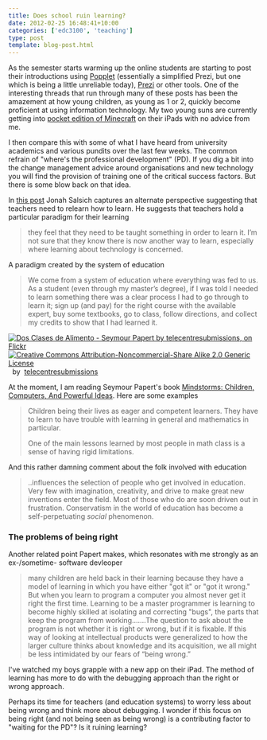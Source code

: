 ```yaml
---
title: Does school ruin learning?
date: 2012-02-25 16:48:41+10:00
categories: ['edc3100', 'teaching']
type: post
template: blog-post.html
---
```

As the semester starts warming up the online students are starting to post their introductions using [Popplet](http://popplet.com/) (essentially a simplified Prezi, but one which is being a little unreliable today), [Prezi](http://prezi.com/) or other tools. One of the interesting threads that run through many of these posts has been the amazement at how young children, as young as 1 or 2, quickly become proficient at using information technology. My two young suns are currently getting into [pocket edition of Minecraft](http://www.minecraftwiki.net/wiki/Pocket_Edition) on their iPads with no advice from me.

I then compare this with some of what I have heard from university academics and various pundits over the last few weeks. The common refrain of "where's the professional development" (PD). If you dig a bit into the change management advice around organisations and new technology you will find the provision of training one of the critical success factors. But there is some blow back on that idea.

In [this post](http://salsichteach.edublogs.org/2012/01/02/do-teachers-need-to-relearn-how-to-learn/) Jonah Salsich captures an alternate perspective suggesting that teachers need to relearn how to learn. He suggests that teachers hold a particular paradigm for their learning

> they feel that they need to be taught something in order to learn it. I’m not sure that they know there is now another way to learn, especially where learning about technology is concerned.

A paradigm created by the system of education

> We come from a system of education where everything was fed to us. As a student (even through my master’s degree), if I was told I needed to learn something there was a clear process I had to go through to learn it; sign up (and pay) for the right course with the available expert, buy some textbooks, go to class, follow directions, and collect my credits to show that I had learned it.

[![Dos Clases de Alimento - Seymour Papert by telecentresubmissions, on Flickr](http://farm1.static.flickr.com/95/209335822_ff4026fe2e_m.jpg "Dos Clases de Alimento - Seymour Papert by telecentresubmissions, on Flickr")](http://www.flickr.com/photos/telecentresubmissions/209335822/)  
[![Creative Commons Attribution-Noncommercial-Share Alike 2.0 Generic License](http://i.creativecommons.org/l/by-nc-sa/2.0/80x15.png "Creative Commons Attribution-Noncommercial-Share Alike 2.0 Generic License")](http://creativecommons.org/licenses/by-nc-sa/2.0/)  by  [telecentresubmissions](http://www.flickr.com/people/telecentresubmissions/) [](http://www.imagecodr.org/)

At the moment, I am reading Seymour Papert's book [Mindstorms: Children, Computers, And Powerful Ideas](http://www.amazon.com/Mindstorms-Children-Computers-Powerful-Ideas/dp/0465046746/ref=sr_1_1?ie=UTF8&qid=1330149859&sr=8-1). Here are some examples

> Children being their lives as eager and competent learners. They have to learn to have trouble with learning in general and mathematics in particular.
> 
> One of the main lessons learned by most people in math class is a sense of having rigid limitations.

And this rather damning comment about the folk involved with education

> ..influences the selection of people who get involved in education. Very few with imagination, creativity, and drive to make great new inventions enter the field. Most of those who do are soon driven out in frustration. Conservatism in the world of education has become a self-perpetuating _social_ phenomenon.

### The problems of being right

Another related point Papert makes, which resonates with me strongly as an ex-/sometime- software devleoper

> many children are held back in their learning because they have a model of learning in which you have either "got it" or "got it wrong." But when you learn to program a computer you almost never get it right the first time. Learning to be a master programmer is learning to become highly skilled at isolating and correcting "bugs", the parts that keep the program from working.......The question to ask about the program is not whether it is right or wrong, but if it is fixable. If this way of looking at intellectual products were generalized to how the larger culture thinks about knowledge and its acquisition, we all might be less intimidated by our fears of “being wrong.”

I've watched my boys grapple with a new app on their iPad. The method of learning has more to do with the debugging approach than the right or wrong approach.

Perhaps its time for teachers (and education systems) to worry less about being wrong and think more about debugging. I wonder if this focus on being right (and not being seen as being wrong) is a contributing factor to "waiting for the PD"? Is it ruining learning?